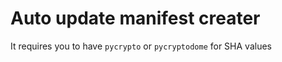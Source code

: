 # Auto update manifest creater

It requires you to have `pycrypto` or `pycryptodome` for SHA values


